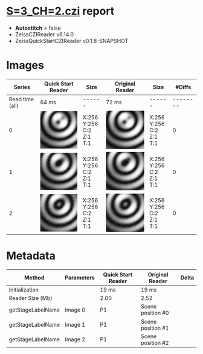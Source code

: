 # [S=3_CH=2.czi](https://zenodo.org/record/7015307/files/S%3D3_CH%3D2.czi) report
 - **Autostitch** = false
 - ZeissCZIReader v6.14.0
 - ZeissQuickStartCZIReader v0.1.8-SNAPSHOT

# Images 

| Series            | Quick Start Reader | Size | Original Reader | Size | #Diffs |
|-------------------|--------------------|------|-----------------|------|--------|
| Read time (all)   |64 ms|------|72 ms|------|--------|
|0|![S=3_CH=2.quick_true.flat_true.stitch_false.series_0.jpg](S=3_CH=2/S=3_CH=2.quick_true.flat_true.stitch_false.series_0.jpg)|X:256<br>Y:256<br>C:2<br>Z:1<br>T:1|![S=3_CH=2.quick_false.flat_true.stitch_false.series_0.jpg](S=3_CH=2/S=3_CH=2.quick_false.flat_true.stitch_false.series_0.jpg)|X:256<br>Y:256<br>C:2<br>Z:1<br>T:1|0|
|1|![S=3_CH=2.quick_true.flat_true.stitch_false.series_1.jpg](S=3_CH=2/S=3_CH=2.quick_true.flat_true.stitch_false.series_1.jpg)|X:256<br>Y:256<br>C:2<br>Z:1<br>T:1|![S=3_CH=2.quick_false.flat_true.stitch_false.series_1.jpg](S=3_CH=2/S=3_CH=2.quick_false.flat_true.stitch_false.series_1.jpg)|X:256<br>Y:256<br>C:2<br>Z:1<br>T:1|0|
|2|![S=3_CH=2.quick_true.flat_true.stitch_false.series_2.jpg](S=3_CH=2/S=3_CH=2.quick_true.flat_true.stitch_false.series_2.jpg)|X:256<br>Y:256<br>C:2<br>Z:1<br>T:1|![S=3_CH=2.quick_false.flat_true.stitch_false.series_2.jpg](S=3_CH=2/S=3_CH=2.quick_false.flat_true.stitch_false.series_2.jpg)|X:256<br>Y:256<br>C:2<br>Z:1<br>T:1|0|

# Metadata

|  Method            | Parameters       | Quick Start Reader | Original Reader | Delta  |
| -------------------|------------------|--------------------|-----------------|------- |
| Initialization     |                  |19 ms|19 ms|        |
| Reader Size (Mb)     |                  |2.00|2.52|        |
| getStageLabelName| Image 0 | P1| Scene position #0| |
| getStageLabelName| Image 1 | P1| Scene position #1| |
| getStageLabelName| Image 2 | P1| Scene position #2| |
